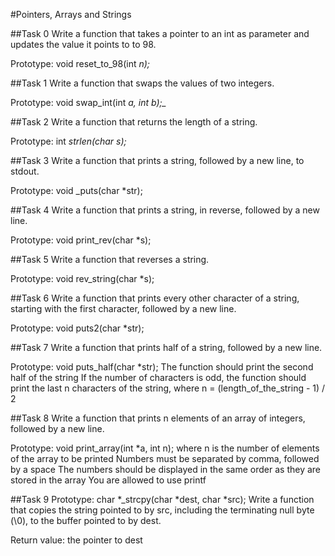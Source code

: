 #Pointers, Arrays and Strings

##Task 0
Write a function that takes a pointer to an int as parameter and updates the value it points to to 98.

Prototype: void reset_to_98(int *n);*

##Task 1
Write a function that swaps the values of two integers.

Prototype: void swap_int(int *a, int *b);*_*

##Task 2
Write a function that returns the length of a string.

Prototype: int _strlen(char *s);*_

##Task 3
Write a function that prints a string, followed by a new line, to stdout.

Prototype: void _puts(char *str);

##Task 4
Write a function that prints a string, in reverse, followed by a new line.

Prototype: void print_rev(char *s);

##Task 5
Write a function that reverses a string.

Prototype: void rev_string(char *s);

##Task 6
Write a function that prints every other character of a string, starting with the first character, followed by a new line.

Prototype: void puts2(char *str);

##Task 7
Write a function that prints half of a string, followed by a new line.

Prototype: void puts_half(char *str);
The function should print the second half of the string
If the number of characters is odd, the function should print the last n characters of the string, where n = (length_of_the_string - 1) / 2

##Task 8
Write a function that prints n elements of an array of integers, followed by a new line.

Prototype: void print_array(int *a, int n);
where n is the number of elements of the array to be printed
Numbers must be separated by comma, followed by a space
The numbers should be displayed in the same order as they are stored in the array
You are allowed to use printf

##Task 9
Prototype: char *_strcpy(char *dest, char *src);
Write a function that copies the string pointed to by src, including the terminating null byte (\0), to the buffer pointed to by dest.

Return value: the pointer to dest
